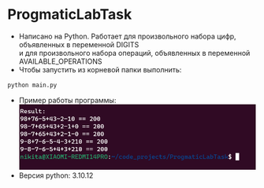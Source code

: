 # ProgmaticLabTask

- Написано на Python. Работает для произвольного набора цифр, объявленных в переменной DIGITS <br /> и для произвольного набора операций, объявленных в переменной AVAILABLE_OPERATIONS
- Чтобы запустить из корневой папки выполнить:
```bash
python main.py
```
- Пример работы программы: ![text](https://github.com/greatwormhole/ProgmaticLabTask/blob/main/example.png)
- Версия python: 3.10.12